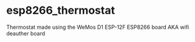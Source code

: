# esp8266_thermostat
Thermostat made using the WeMos D1 ESP-12F ESP8266 board AKA wifi deauther board
